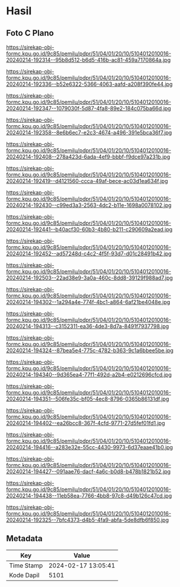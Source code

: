 # Hasil

## Foto C Plano

https://sirekap-obj-formc.kpu.go.id/9c85/pemilu/pdpr/51/04/01/20/10/5104012010016-20240214-192314--95b8d512-b6d5-416b-ac81-459a7170864a.jpg

https://sirekap-obj-formc.kpu.go.id/9c85/pemilu/pdpr/51/04/01/20/10/5104012010016-20240214-192336--b52e6322-5366-4063-aafd-a208f390fe44.jpg

https://sirekap-obj-formc.kpu.go.id/9c85/pemilu/pdpr/51/04/01/20/10/5104012010016-20240214-192347--1079030f-5d87-4fa8-89e2-184c075ba66d.jpg

https://sirekap-obj-formc.kpu.go.id/9c85/pemilu/pdpr/51/04/01/20/10/5104012010016-20240214-192358--8e6b6ec7-e2c3-4674-a496-391e5bca36f7.jpg

https://sirekap-obj-formc.kpu.go.id/9c85/pemilu/pdpr/51/04/01/20/10/5104012010016-20240214-192408--278a423d-6ada-4ef9-bbbf-f9dce97a231b.jpg

https://sirekap-obj-formc.kpu.go.id/9c85/pemilu/pdpr/51/04/01/20/10/5104012010016-20240214-192419--d4121560-ccca-49af-bece-ac03d1ea634f.jpg

https://sirekap-obj-formc.kpu.go.id/9c85/pemilu/pdpr/51/04/01/20/10/5104012010016-20240214-192430--c99ed3a3-2563-4dc2-b11e-1698a0078102.jpg

https://sirekap-obj-formc.kpu.go.id/9c85/pemilu/pdpr/51/04/01/20/10/5104012010016-20240214-192441--b40acf30-60b3-4b80-b211-c290609a2ead.jpg

https://sirekap-obj-formc.kpu.go.id/9c85/pemilu/pdpr/51/04/01/20/10/5104012010016-20240214-192452--ad57248d-c4c2-4f5f-93d7-d01c28491b42.jpg

https://sirekap-obj-formc.kpu.go.id/9c85/pemilu/pdpr/51/04/01/20/10/5104012010016-20240214-192503--22ad38e9-3a0a-460c-8dd8-39129f988ad7.jpg

https://sirekap-obj-formc.kpu.go.id/9c85/pemilu/pdpr/51/04/01/20/10/5104012010016-20240214-194302--1a294a4e-774f-4bc1-a864-6af21be4048e.jpg

https://sirekap-obj-formc.kpu.go.id/9c85/pemilu/pdpr/51/04/01/20/10/5104012010016-20240214-194313--c3152311-ea36-4de3-8d7a-8491f7937798.jpg

https://sirekap-obj-formc.kpu.go.id/9c85/pemilu/pdpr/51/04/01/20/10/5104012010016-20240214-194324--87bea5e4-775c-4782-b363-9c1a6bbee5be.jpg

https://sirekap-obj-formc.kpu.go.id/9c85/pemilu/pdpr/51/04/01/20/10/5104012010016-20240214-194340--9d365ea4-77f1-492d-a2b4-e0212696cfcd.jpg

https://sirekap-obj-formc.kpu.go.id/9c85/pemilu/pdpr/51/04/01/20/10/5104012010016-20240214-194351--506fe35c-bf05-4ec8-8796-0365b86131df.jpg

https://sirekap-obj-formc.kpu.go.id/9c85/pemilu/pdpr/51/04/01/20/10/5104012010016-20240214-194402--ea26bcc8-367f-4cfd-9771-27d5fef01fd1.jpg

https://sirekap-obj-formc.kpu.go.id/9c85/pemilu/pdpr/51/04/01/20/10/5104012010016-20240214-194416--a283e32e-55cc-4430-9973-6d37eaae41b0.jpg

https://sirekap-obj-formc.kpu.go.id/9c85/pemilu/pdpr/51/04/01/20/10/5104012010016-20240214-194427--091aae76-dacf-4a6c-b0d8-b478b1821b52.jpg

https://sirekap-obj-formc.kpu.go.id/9c85/pemilu/pdpr/51/04/01/20/10/5104012010016-20240214-194438--11eb58ea-7766-4bb8-97c8-d49b126c47cd.jpg

https://sirekap-obj-formc.kpu.go.id/9c85/pemilu/pdpr/51/04/01/20/10/5104012010016-20240214-192325--7bfc4373-d4b5-4fa9-abfa-5de8dfb6f850.jpg


## Metadata

| Key        | Value               |
| ---------- | ------------------- |
| Time Stamp | 2024-02-17 13:05:41 |
| Kode Dapil | 5101                |



